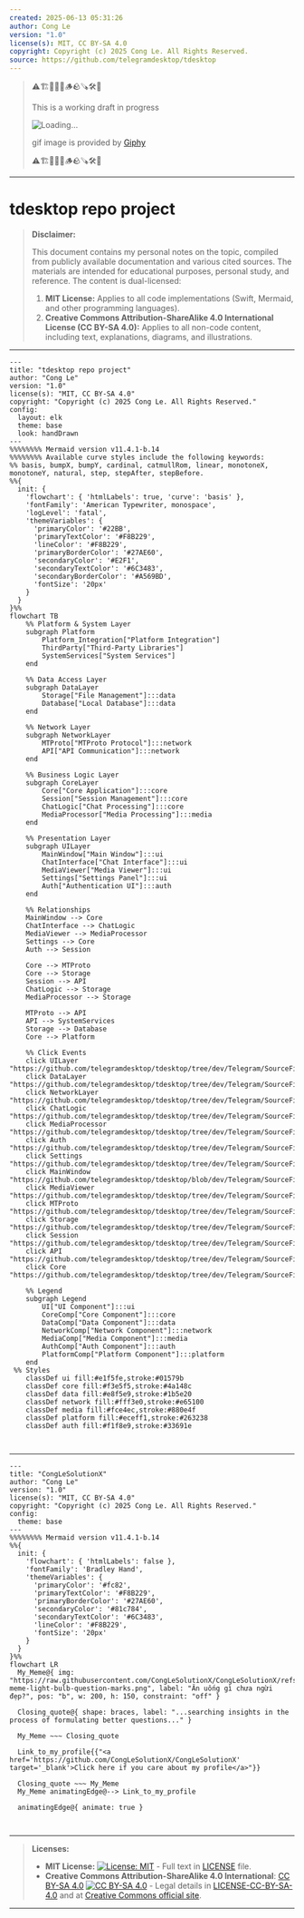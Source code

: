 ```yaml
---
created: 2025-06-13 05:31:26
author: Cong Le
version: "1.0"
license(s): MIT, CC BY-SA 4.0
copyright: Copyright (c) 2025 Cong Le. All Rights Reserved.
source: https://github.com/telegramdesktop/tdesktop
---
```



> ⚠️🏗️🚧🦺🧱🪵🪨🪚🛠️👷
> 
> This is a working draft in progress
> 
> ![Loading...](https://media4.giphy.com/media/v1.Y2lkPTc5MGI3NjExY202NmQ5YW5kNW44N3hrN3Q3ZGV2ZmtvcXl4ZzV0YXdrZmlpZHBxbSZlcD12MV9pbnRlcm5hbF9naWZfYnlfaWQmY3Q9Zw/IYnrtb8x90a4TpxPhW/giphy.gif)
>
> gif image is provided by [Giphy](https://giphy.com)
> 
> ⚠️🏗️🚧🦺🧱🪵🪨🪚🛠️👷


----

# tdesktop repo project
> **Disclaimer:**
>
> This document contains my personal notes on the topic,
> compiled from publicly available documentation and various cited sources.
> The materials are intended for educational purposes, personal study, and reference.
> The content is dual-licensed:
> 1. **MIT License:** Applies to all code implementations (Swift, Mermaid, and other programming languages).
> 2. **Creative Commons Attribution-ShareAlike 4.0 International License (CC BY-SA 4.0):** Applies to all non-code content, including text, explanations, diagrams, and illustrations.
---

```mermaid
---
title: "tdesktop repo project"
author: "Cong Le"
version: "1.0"
license(s): "MIT, CC BY-SA 4.0"
copyright: "Copyright (c) 2025 Cong Le. All Rights Reserved."
config:
  layout: elk
  theme: base
  look: handDrawn
---
%%%%%%%% Mermaid version v11.4.1-b.14
%%%%%%%% Available curve styles include the following keywords:
%% basis, bumpX, bumpY, cardinal, catmullRom, linear, monotoneX, monotoneY, natural, step, stepAfter, stepBefore.
%%{
  init: {
    'flowchart': { 'htmlLabels': true, 'curve': 'basis' },
    'fontFamily': 'American Typewriter, monospace',
    'logLevel': 'fatal',
    'themeVariables': {
      'primaryColor': '#22BB',
      'primaryTextColor': '#F8B229',
      'lineColor': '#F8B229',
      'primaryBorderColor': '#27AE60',
      'secondaryColor': '#E2F1',
      'secondaryTextColor': '#6C3483',
      'secondaryBorderColor': '#A569BD',
      'fontSize': '20px'
    }
  }
}%%
flowchart TB
    %% Platform & System Layer
    subgraph Platform
        Platform_Integration["Platform Integration"]
        ThirdParty["Third-Party Libraries"]
        SystemServices["System Services"]
    end

    %% Data Access Layer
    subgraph DataLayer
        Storage["File Management"]:::data
        Database["Local Database"]:::data
    end

    %% Network Layer
    subgraph NetworkLayer
        MTProto["MTProto Protocol"]:::network
        API["API Communication"]:::network
    end

    %% Business Logic Layer
    subgraph CoreLayer
        Core["Core Application"]:::core
        Session["Session Management"]:::core
        ChatLogic["Chat Processing"]:::core
        MediaProcessor["Media Processing"]:::media
    end

    %% Presentation Layer
    subgraph UILayer
        MainWindow["Main Window"]:::ui
        ChatInterface["Chat Interface"]:::ui
        MediaViewer["Media Viewer"]:::ui
        Settings["Settings Panel"]:::ui
        Auth["Authentication UI"]:::auth
    end

    %% Relationships
    MainWindow --> Core
    ChatInterface --> ChatLogic
    MediaViewer --> MediaProcessor
    Settings --> Core
    Auth --> Session

    Core --> MTProto
    Core --> Storage
    Session --> API
    ChatLogic --> Storage
    MediaProcessor --> Storage

    MTProto --> API
    API --> SystemServices
    Storage --> Database
    Core --> Platform

    %% Click Events
    click UILayer "https://github.com/telegramdesktop/tdesktop/tree/dev/Telegram/SourceFiles/ui/"
    click DataLayer "https://github.com/telegramdesktop/tdesktop/tree/dev/Telegram/SourceFiles/data/"
    click NetworkLayer "https://github.com/telegramdesktop/tdesktop/tree/dev/Telegram/SourceFiles/mtproto/"
    click ChatLogic "https://github.com/telegramdesktop/tdesktop/tree/dev/Telegram/SourceFiles/history/"
    click MediaProcessor "https://github.com/telegramdesktop/tdesktop/tree/dev/Telegram/SourceFiles/media/"
    click Auth "https://github.com/telegramdesktop/tdesktop/tree/dev/Telegram/SourceFiles/intro/"
    click Settings "https://github.com/telegramdesktop/tdesktop/tree/dev/Telegram/SourceFiles/settings/"
    click MainWindow "https://github.com/telegramdesktop/tdesktop/blob/dev/Telegram/SourceFiles/window/main_window.cpp"
    click MediaViewer "https://github.com/telegramdesktop/tdesktop/tree/dev/Telegram/SourceFiles/media/view/"
    click MTProto "https://github.com/telegramdesktop/tdesktop/tree/dev/Telegram/SourceFiles/mtproto/"
    click Storage "https://github.com/telegramdesktop/tdesktop/tree/dev/Telegram/SourceFiles/storage/"
    click Session "https://github.com/telegramdesktop/tdesktop/tree/dev/Telegram/SourceFiles/main/session/"
    click API "https://github.com/telegramdesktop/tdesktop/tree/dev/Telegram/SourceFiles/api/"
    click Core "https://github.com/telegramdesktop/tdesktop/tree/dev/Telegram/SourceFiles/core/"

    %% Legend
    subgraph Legend
        UI["UI Component"]:::ui
        CoreComp["Core Component"]:::core
        DataComp["Data Component"]:::data
        NetworkComp["Network Component"]:::network
        MediaComp["Media Component"]:::media
        AuthComp["Auth Component"]:::auth
        PlatformComp["Platform Component"]:::platform
    end
 %% Styles
    classDef ui fill:#e1f5fe,stroke:#01579b
    classDef core fill:#f3e5f5,stroke:#4a148c
    classDef data fill:#e8f5e9,stroke:#1b5e20
    classDef network fill:#fff3e0,stroke:#e65100
    classDef media fill:#fce4ec,stroke:#880e4f
    classDef platform fill:#eceff1,stroke:#263238
    classDef auth fill:#f1f8e9,stroke:#33691e



```

-----

<!-- 
```mermaid
%% Current Mermaid version
info
```  -->


```mermaid
---
title: "CongLeSolutionX"
author: "Cong Le"
version: "1.0"
license(s): "MIT, CC BY-SA 4.0"
copyright: "Copyright (c) 2025 Cong Le. All Rights Reserved."
config:
  theme: base
---
%%%%%%%% Mermaid version v11.4.1-b.14
%%{
  init: {
    'flowchart': { 'htmlLabels': false },
    'fontFamily': 'Bradley Hand',
    'themeVariables': {
      'primaryColor': '#fc82',
      'primaryTextColor': '#F8B229',
      'primaryBorderColor': '#27AE60',
      'secondaryColor': '#81c784',
      'secondaryTextColor': '#6C3483',
      'lineColor': '#F8B229',
      'fontSize': '20px'
    }
  }
}%%
flowchart LR
  My_Meme@{ img: "https://raw.githubusercontent.com/CongLeSolutionX/CongLeSolutionX/refs/heads/main/assets/images/My-meme-light-bulb-question-marks.png", label: "Ăn uống gì chưa ngừi đẹp?", pos: "b", w: 200, h: 150, constraint: "off" }

  Closing_quote@{ shape: braces, label: "...searching insights in the process of formulating better questions..." }
    
  My_Meme ~~~ Closing_quote
    
  Link_to_my_profile{{"<a href='https://github.com/CongLeSolutionX/CongLeSolutionX' target='_blank'>Click here if you care about my profile</a>"}}

  Closing_quote ~~~ My_Meme
  My_Meme animatingEdge@--> Link_to_my_profile
  
  animatingEdge@{ animate: true }



```

---
>**Licenses:**
>
>- **MIT License:**  [![License: MIT](https://img.shields.io/badge/License-MIT-yellow.svg)](LICENSE) - Full text in [LICENSE](LICENSE) file.
>- **Creative Commons Attribution-ShareAlike 4.0 International**: [CC BY-SA 4.0](https://creativecommons.org/licenses/by-sa/4.0/) [![CC BY-SA 4.0](https://licensebuttons.net/l/by-sa/4.0/88x31.png)](https://creativecommons.org/licenses/by-sa/4.0/) - Legal details in [LICENSE-CC-BY-SA-4.0](THE_PAST/LICENSE-CC-BY-SA-4.0) and at [Creative Commons official site](https://creativecommons.org/licenses/by-sa/4.0/).
>
---
